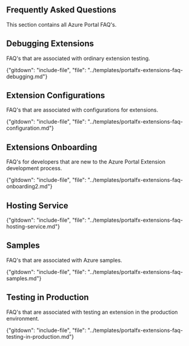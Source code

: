 
## Frequently Asked Questions

This section contains all Azure Portal FAQ's.

<!-- TODO:  FAQ Format in the individual docs  is ###Link, ***title***, Description, Solution, 3 Asterisks -->

## Debugging Extensions

FAQ's that are associated with ordinary extension testing.

{"gitdown": "include-file", "file": "../templates/portalfx-extensions-faq-debugging.md"}

## Extension Configurations 

FAQ's that are associated with configurations for extensions.

{"gitdown": "include-file", "file": "../templates/portalfx-extensions-faq-configuration.md"}

## Extensions Onboarding

FAQ's for developers that are new to the Azure Portal Extension development process.

{"gitdown": "include-file", "file": "../templates/portalfx-extensions-faq-onboarding2.md"}

## Hosting Service

{"gitdown": "include-file", "file": "../templates/portalfx-extensions-faq-hosting-service.md"}

## Samples 

FAQ's that are associated with Azure samples.

{"gitdown": "include-file", "file": "../templates/portalfx-extensions-faq-samples.md"}

## Testing in Production

FAQ's that are associated with testing an extension in the production environment.

{"gitdown": "include-file", "file": "../templates/portalfx-extensions-faq-testing-in-production.md"}